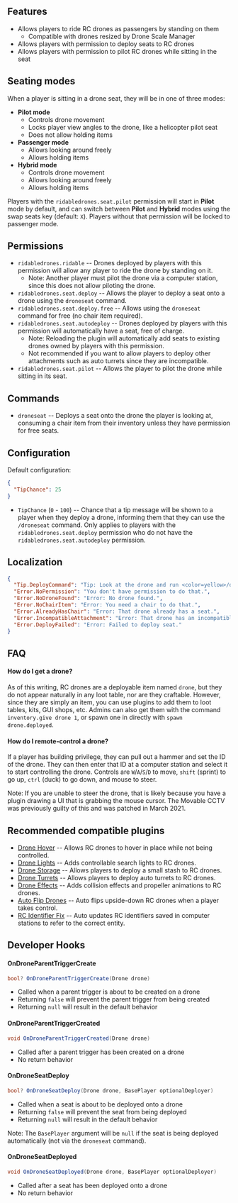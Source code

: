 ## Features

- Allows players to ride RC drones as passengers by standing on them
  - Compatible with drones resized by Drone Scale Manager
- Allows players with permission to deploy seats to RC drones
- Allows players with permission to pilot RC drones while sitting in the seat

## Seating modes

When a player is sitting in a drone seat, they will be in one of three modes:

- **Pilot mode**
  - Controls drone movement
  - Locks player view angles to the drone, like a helicopter pilot seat
  - Does not allow holding items
- **Passenger mode**
  - Allows looking around freely
  - Allows holding items
- **Hybrid mode**
  - Controls drone movement
  - Allows looking around freely
  - Allows holding items

Players with the `ridabledrones.seat.pilot` permission will start in **Pilot** mode by default, and can switch between **Pilot** and **Hybrid** modes using the swap seats key (default: `X`). Players without that permission will be locked to passenger mode.

## Permissions

- `ridabledrones.ridable` -- Drones deployed by players with this permission will allow any player to ride the drone by standing on it.
  - Note: Another player must pilot the drone via a computer station, since this does not allow piloting the drone.
- `ridabledrones.seat.deploy` -- Allows the player to deploy a seat onto a drone using the `droneseat` command.
- `ridabledrones.seat.deploy.free` -- Allows using the `droneseat` command for free (no chair item required).
- `ridabledrones.seat.autodeploy` -- Drones deployed by players with this permission will automatically have a seat, free of charge.
  - Note: Reloading the plugin will automatically add seats to existing drones owned by players with this permission.
  - Not recommended if you want to allow players to deploy other attachments such as auto turrets since they are incompatible.
- `ridabledrones.seat.pilot` -- Allows the player to pilot the drone while sitting in its seat.

## Commands

- `droneseat` -- Deploys a seat onto the drone the player is looking at, consuming a chair item from their inventory unless they have permission for free seats.

## Configuration

Default configuration:

```json
{
  "TipChance": 25
}
```

- `TipChance` (`0` - `100`) -- Chance that a tip message will be shown to a player when they deploy a drone, informing them that they can use the `/droneseat` command. Only applies to players with the `ridabledrones.seat.deploy` permission who do not have the `ridabledrones.seat.autodeploy` permission.

## Localization

```json
{
  "Tip.DeployCommand": "Tip: Look at the drone and run <color=yellow>/droneseat</color> to deploy a seat.",
  "Error.NoPermission": "You don't have permission to do that.",
  "Error.NoDroneFound": "Error: No drone found.",
  "Error.NoChairItem": "Error: You need a chair to do that.",
  "Error.AlreadyHasChair": "Error: That drone already has a seat.",
  "Error.IncompatibleAttachment": "Error: That drone has an incompatible attachment.",
  "Error.DeployFailed": "Error: Failed to deploy seat."
}
```

## FAQ

#### How do I get a drone?

As of this writing, RC drones are a deployable item named `drone`, but they do not appear naturally in any loot table, nor are they craftable. However, since they are simply an item, you can use plugins to add them to loot tables, kits, GUI shops, etc. Admins can also get them with the command `inventory.give drone 1`, or spawn one in directly with `spawn drone.deployed`.

#### How do I remote-control a drone?

If a player has building privilege, they can pull out a hammer and set the ID of the drone. They can then enter that ID at a computer station and select it to start controlling the drone. Controls are `W`/`A`/`S`/`D` to move, `shift` (sprint) to go up, `ctrl` (duck) to go down, and mouse to steer.

Note: If you are unable to steer the drone, that is likely because you have a plugin drawing a UI that is grabbing the mouse cursor. The Movable CCTV was previously guilty of this and was patched in March 2021.

## Recommended compatible plugins

- [Drone Hover](https://umod.org/plugins/drone-hover) -- Allows RC drones to hover in place while not being controlled.
- [Drone Lights](https://umod.org/plugins/drone-lights) -- Adds controllable search lights to RC drones.
- [Drone Storage](https://umod.org/plugins/drone-storage) -- Allows players to deploy a small stash to RC drones.
- [Drone Turrets](https://umod.org/plugins/drone-turrets) -- Allows players to deploy auto turrets to RC drones.
- [Drone Effects](https://umod.org/plugins/drone-effects) -- Adds collision effects and propeller animations to RC drones.
- [Auto Flip Drones](https://umod.org/plugins/auto-flip-drones) -- Auto flips upside-down RC drones when a player takes control.
- [RC Identifier Fix](https://umod.org/plugins/rc-identifier-fix) -- Auto updates RC identifiers saved in computer stations to refer to the correct entity.

## Developer Hooks

#### OnDroneParentTriggerCreate

```csharp
bool? OnDroneParentTriggerCreate(Drone drone)
```

- Called when a parent trigger is about to be created on a drone
- Returning `false` will prevent the parent trigger from being created
- Returning `null` will result in the default behavior

#### OnDroneParentTriggerCreated

```csharp
void OnDroneParentTriggerCreated(Drone drone)
```

- Called after a parent trigger has been created on a drone
- No return behavior

#### OnDroneSeatDeploy

```csharp
bool? OnDroneSeatDeploy(Drone drone, BasePlayer optionalDeployer)
```

- Called when a seat is about to be deployed onto a drone
- Returning `false` will prevent the seat from being deployed
- Returning `null` will result in the default behavior

Note: The `BasePlayer` argument will be `null` if the seat is being deployed automatically (not via the `droneseat` command).

#### OnDroneSeatDeployed

```csharp
void OnDroneSeatDeployed(Drone drone, BasePlayer optionalDeployer)
```

- Called after a seat has been deployed onto a drone
- No return behavior
